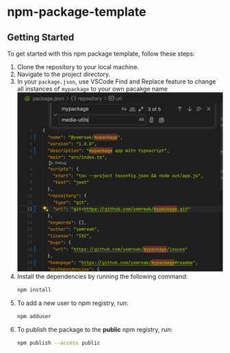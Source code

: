 # npm-package-template

## Getting Started

To get started with this npm package template, follow these steps:

1. Clone the repository to your local machine.
2. Navigate to the project directory.
3. In your `package.json`, use VSCode Find and Replace feature to change all instances of `mypackage` to your own pacakge name
![alt text](assets/SCR-20240427-qoxk.png)
4. Install the dependencies by running the following command:
	```zsh
	npm install
	```
5. To add a new user to npm registry, run:
	```zsh
	npm adduser
	```
6. To publish the package to the **public** npm registry, run:
	```zsh
	npm publish --access public
	```
